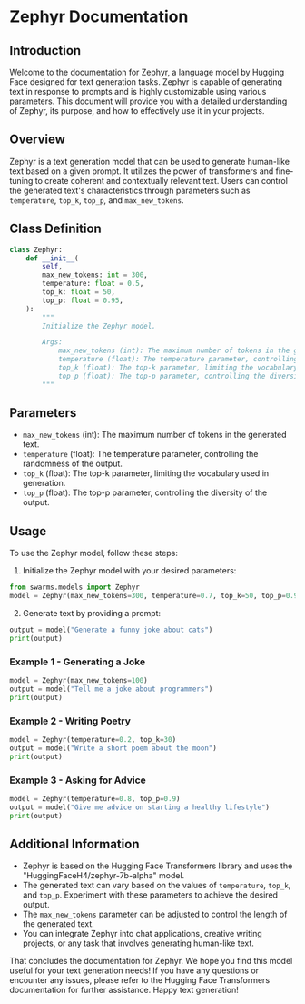# Zephyr Documentation

## Introduction

Welcome to the documentation for Zephyr, a language model by Hugging Face designed for text generation tasks. Zephyr is capable of generating text in response to prompts and is highly customizable using various parameters. This document will provide you with a detailed understanding of Zephyr, its purpose, and how to effectively use it in your projects.

## Overview

Zephyr is a text generation model that can be used to generate human-like text based on a given prompt. It utilizes the power of transformers and fine-tuning to create coherent and contextually relevant text. Users can control the generated text's characteristics through parameters such as `temperature`, `top_k`, `top_p`, and `max_new_tokens`.

## Class Definition

```python
class Zephyr:
    def __init__(
        self,
        max_new_tokens: int = 300,
        temperature: float = 0.5,
        top_k: float = 50,
        top_p: float = 0.95,
    ):
        """
        Initialize the Zephyr model.

        Args:
            max_new_tokens (int): The maximum number of tokens in the generated text.
            temperature (float): The temperature parameter, controlling the randomness of the output.
            top_k (float): The top-k parameter, limiting the vocabulary used in generation.
            top_p (float): The top-p parameter, controlling the diversity of the output.
        """
```

## Parameters

- `max_new_tokens` (int): The maximum number of tokens in the generated text.
- `temperature` (float): The temperature parameter, controlling the randomness of the output.
- `top_k` (float): The top-k parameter, limiting the vocabulary used in generation.
- `top_p` (float): The top-p parameter, controlling the diversity of the output.

## Usage

To use the Zephyr model, follow these steps:

1. Initialize the Zephyr model with your desired parameters:

```python
from swarms.models import Zephyr
model = Zephyr(max_new_tokens=300, temperature=0.7, top_k=50, top_p=0.95)
```

2. Generate text by providing a prompt:

```python
output = model("Generate a funny joke about cats")
print(output)
```

### Example 1 - Generating a Joke

```python
model = Zephyr(max_new_tokens=100)
output = model("Tell me a joke about programmers")
print(output)
```

### Example 2 - Writing Poetry

```python
model = Zephyr(temperature=0.2, top_k=30)
output = model("Write a short poem about the moon")
print(output)
```

### Example 3 - Asking for Advice

```python
model = Zephyr(temperature=0.8, top_p=0.9)
output = model("Give me advice on starting a healthy lifestyle")
print(output)
```

## Additional Information

- Zephyr is based on the Hugging Face Transformers library and uses the "HuggingFaceH4/zephyr-7b-alpha" model.
- The generated text can vary based on the values of `temperature`, `top_k`, and `top_p`. Experiment with these parameters to achieve the desired output.
- The `max_new_tokens` parameter can be adjusted to control the length of the generated text.
- You can integrate Zephyr into chat applications, creative writing projects, or any task that involves generating human-like text.

That concludes the documentation for Zephyr. We hope you find this model useful for your text generation needs! If you have any questions or encounter any issues, please refer to the Hugging Face Transformers documentation for further assistance. Happy text generation!